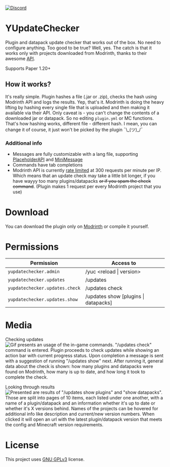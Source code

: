 [![Discord](https://img.shields.io/discord/1236019317208776786?style=flat&logo=discord&label=Discord&color=%235d6af2
)](https://discord.gg/kZJhKZ48j8)
# YUpdateChecker
Plugin and datapack update checker that works out of the box. No need to configure anything. Too good to be true? Well, yes. The catch is that it works only with projects downloaded from Modrinth, thanks to their awesome [API](https://docs.modrinth.com).

Supports Paper 1.20+

## How it works?
It's really simple. Plugin hashes a file (.jar or .zip), checks the hash using Modrinth API and logs the results. Yep, that's it. Modrinth is doing the heavy lifting by hashing every single file that is uploaded and then making it available via their API. Only caveat is - you can't change the contents of a downloaded jar or datapack. So no editing `plugin.yml` or MC functions. That's how hashing works, different file - different hash. I mean, you can change it of course, it just won't be picked by the plugin ¯\\_(ツ)\_/¯

### Additional info
- Messages are fully customizable  with a lang file, supporting [PlaceholderAPI](https://github.com/PlaceholderAPI/PlaceholderAPI) and [MiniMessage](https://docs.advntr.dev/minimessage/index.html)
- Commands have tab completions
- Modrinth API is currently [rate limited](https://docs.modrinth.com/#section/Ratelimits) at 300 requests per minute per IP. Which means that an update check may take a little bit longer, if you have wayyy too many plugins/datapacks ~~or if you spam the check command~~. (Plugin makes 1 request per every Modrinth project that you use)

# Download
You can download the plugin only on [Modrinth](https://modrinth.com/plugin/yupdatechecker) or compile it yourself.

# Permissions
| Permission                     | Access to                            |
|--------------------------------|--------------------------------------|
| `yupdatechecker.admin`         | /yuc \<reload \| version\>           |
| `yupdatechecker.updates`       | /updates                             |
| `yupdatechecker.updates.check` | /updates check                       |
| `yupdatechecker.updates.show`  | /updates show [plugins \| datapacks] |

# Media
Checking updates<br/>
![Gif presents an usage of the in-game commands. "/updates check" command is entered. Plugin proceeds to check updates while showing an action bar with current progress status. Upon completion a message is sent with a suggestion of running "/updates show" next. After running it, general data about the check is shown: how many plugins and datapacks were found on Modrinth, how many is up to date, and how long it took to complete the check.](https://i.imgur.com/M6m5OHq.gif)

Looking through results<br/>
![Presented are results of "/updates show plugins" and "show datapacks". Those are split into pages of 10 items, each listed under one another, with a name of a plugin/datapack and an information whether it's up to date or whether it's X versions behind. Names of the projects can be hovered for additional info like description and current/new version numbers. When clicked it will open an url with the latest plugin/datapack version that meets the config and Minecraft version requirements.](https://i.imgur.com/llPpHuL.gif)

# License
This project uses [GNU GPLv3](https://github.com/Ynfuien/YUpdateChecker/main/blob/LICENSE) license.